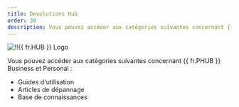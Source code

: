 ```yaml
---
title: Devolutions Hub
order: 30
description: Vous pouvez accéder aux catégories suivantes concernant {{ fr.HUB }} :' Guides d'utilisation, Articles de dépannage et Base de connaissances
---
```

![!!{{ fr.HUB }} Logo](https://webdevolutions.blob.core.windows.net/images/projects/devolutions-hub/devolutions-hub-color-shadow.svg)

Vous pouvez accéder aux catégories suivantes concernant {{ fr.PHUB }} Business et Personal : 

* Guides d'utilisation
* Articles de dépannage
* Base de connaissances
